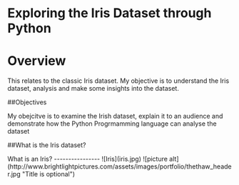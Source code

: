 # Exploring the Iris Dataset through Python
Overview
========
<p>This relates to the classic Iris dataset. My objective is to understand the Iris dataset, analysis and make some insights into the dataset.</p>
##Objectives
<p>My obejcitve is to examine the Irish dataset, explain it to an audience and demonstrate how the Python Progrmamming language can analyse the dataset</p>
##What is the Iris dataset?
<p>
What is an Iris?
----------------
![Iris](iris.jpg)
![picture alt](http://www.brightlightpictures.com/assets/images/portfolio/thethaw_header.jpg "Title is optional")
</p>

